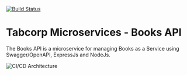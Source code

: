 [![Build Status](https://travis-ci.org/mitni455/tabcorp_microservice_books.svg?branch=master)](https://travis-ci.org/mitni455/tabcorp_microservice_books)

# Tabcorp Microservices - Books API
The Books API is a microservice for managing Books as a Service using Swagger/OpenAPI, ExpressJs and NodeJs.

![CI/CD Architecture](https://i.ibb.co/CJxvzGP/cicd.png)


